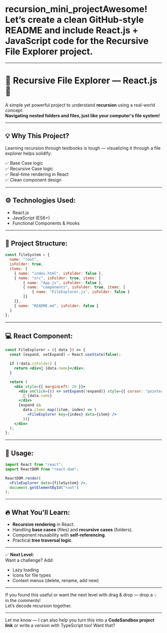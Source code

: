 # recursion_mini_projectAwesome! Let’s create a clean **GitHub-style README** and include **React.js + JavaScript code** for the **Recursive File Explorer** project.

---

# 📁 Recursive File Explorer — React.js 🧠

A simple yet powerful project to understand **recursion** using a real-world concept:  
**Navigating nested folders and files, just like your computer's file system!**

---

## 💡 Why This Project?

Learning recursion through textbooks is tough — visualizing it through a file explorer helps solidify:

✅ Base Case logic  
✅ Recursive Case logic  
✅ Real-time rendering in React  
✅ Clean component design  

---

## ⚙️ Technologies Used:

- React.js  
- JavaScript (ES6+)  
- Functional Components & Hooks  

---

## 📂 Project Structure:

```javascript
const fileSystem = {
  name: "root",
  isFolder: true,
  items: [
    { name: "index.html", isFolder: false },
    { name: "src", isFolder: true, items: [
        { name: "App.js", isFolder: false },
        { name: "components", isFolder: true, items: [
            { name: "FileExplorer.js", isFolder: false }
        ]}
    ]},
    { name: "README.md", isFolder: false }
  ]
};
```

---

## 💻 React Component:

```jsx
const FileExplorer = ({ data }) => {
  const [expand, setExpand] = React.useState(false);

  if (!data.isFolder) {
    return <div>📄 {data.name}</div>;
  }

  return (
    <div style={{ marginLeft: 20 }}>
      <div onClick={() => setExpand(!expand)} style={{ cursor: "pointer" }}>
        📁 {data.name}
      </div>
      {expand &&
        data.items.map((item, index) => (
          <FileExplorer key={index} data={item} />
        ))}
    </div>
  );
};
```

---

## 🧪 Usage:

```jsx
import React from "react";
import ReactDOM from "react-dom";

ReactDOM.render(
  <FileExplorer data={fileSystem} />,
  document.getElementById("root")
);
```

---

## 🔥 What You'll Learn:

- **Recursive rendering** in React.
- Handling **base cases** (files) and **recursive cases** (folders).
- Component reusability with **self-referencing**.
- Practical **tree traversal logic**.

---

✅ **Next Level:**  
Want a challenge? Add:
- Lazy loading
- Icons for file types
- Context menus (delete, rename, add new)

---

If you found this useful or want the next level with drag & drop — drop a 💡 in the comments!  
Let’s decode recursion together.

---

Let me know — I can also help you turn this into a **CodeSandbox project link** or write a version with TypeScript too! Want that?

